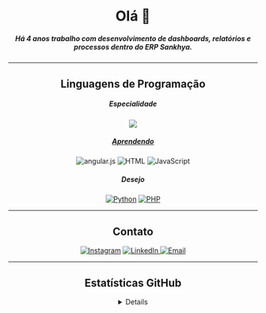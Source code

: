 <div align="center">
    <h1>Olá 👋</h1>
    <h5>Há 4 anos trabalho com desenvolvimento de dashboards, relatórios e processos dentro do ERP Sankhya.</h5>
    <hr>
    <h2>Linguagens de Programação</h2>
    <h5>Especialidade</h5>
    <div>
        <a href=""><img src="https://img.shields.io/badge/Oracle SQL-F80000?style=for-the-badge&logo=oracle&logoColor=white"</a>
    </div>
    <h5>Aprendendo</h5>
    <div>
        <a><img alt="angular.js" src="https://img.shields.io/badge/angular.js-%23E23237.svg?style=for-the-badge&logo=angularjs&logoColor=white" style="max-width: 100%;"></a>
        <a><img alt="HTML" src="https://img.shields.io/badge/html5-%23E34F26.svg?style=for-the-badge&logo=html5&logoColor=white" style="max-width: 100%;"></a>
        <a><img alt="JavaScript" src="https://img.shields.io/badge/javascript-%23323330.svg?style=for-the-badge&logo=javascript&logoColor=%23F7DF1E" style="max-width: 100%;"></a>
    </div>
    <div>
    <h5>Desejo</h5>
        <a href=""><img alt="Python" src="https://img.shields.io/badge/python-3670A0?style=for-the-badge&logo=python&logoColor=ffdd54" style="max-width: 100%;"></a>
        <a href=""><img alt="PHP" src="https://img.shields.io/badge/php-%23777BB4.svg?style=for-the-badge&logo=php&logoColor=white" data-canonical-src="https://img.shields.io/badge/PHP-%23777BB4.svg?logo=php&amp;logoColor=white" style="max-width: 100%;"></a>
    </div>
    <hr>
    <div align="center">
        <h2>Contato</h2>
        <a href="http://instagram.com/angelogus"><img alt="Instagram" src="https://img.shields.io/badge/angelogus-%23E4405F.svg?style=for-the-badge&logo=Instagram&logoColor=white" style="max-width: 100%"></a>
        <a href="https://www.linkedin.com/in/angelo-botelho-15753b128/"><img alt="LinkedIn" src="https://img.shields.io/badge/linkedin-%230077B5.svg?style=for-the-badge&logo=linkedin&logoColor=white" style="max-width: 100%"</a>
        <a href="mailto:angelobot94@gmail.com"><img alt="Email" src="https://img.shields.io/badge/Gmail-D14836?style=for-the-badge&logo=gmail&logoColor=white" style="max-width: 100%"></a>
    </div>
    <hr>
    <div>
     <h2>Estatísticas GitHub</h2>
     <details>
      <img src="https://github-readme-stats.vercel.app/api?username=angelogus&hide=contribs,prs&theme=dark"/>
      <img src="https://github-readme-stats.vercel.app/api/top-langs/?username=angelogus&layout=compact&theme=dark"/>
     </details>
    </div>
     
</div>
